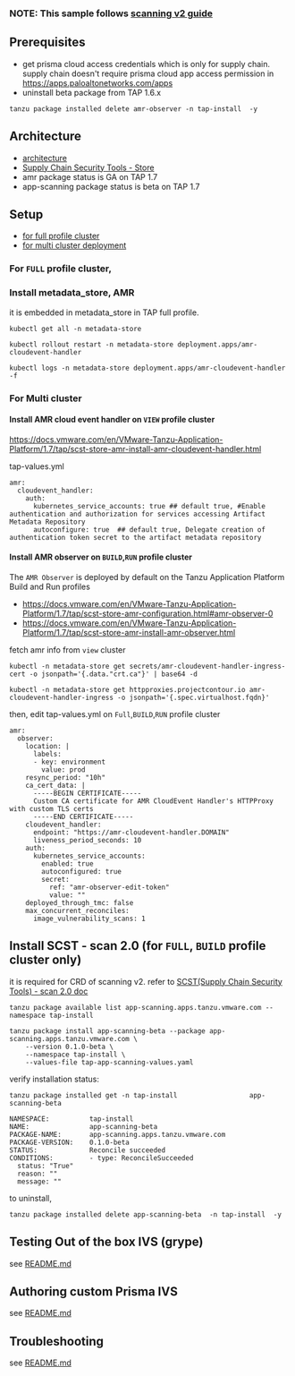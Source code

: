 ### NOTE: This sample follows [scanning v2 guide](https://docs.vmware.com/en/VMware-Tanzu-Application-Platform/1.7/tap/scst-store-amr-install-amr-observer.html)


## Prerequisites
- get prisma cloud access credentials which is only for supply chain. supply chain doesn't require prisma cloud app access permission in https://apps.paloaltonetworks.com/apps
- uninstall beta package from TAP 1.6.x
```
tanzu package installed delete amr-observer -n tap-install  -y
```
## Architecture
- [architecture](https://docs.vmware.com/en/VMware-Tanzu-Application-Platform/1.7/tap/scst-store-amr-architecture.html)
- [Supply Chain Security Tools - Store](https://docs.vmware.com/en/VMware-Tanzu-Application-Platform/1.7/tap/scst-store-deployment-details.html)
-  amr package status is GA on TAP 1.7
-  app-scanning package status is beta on TAP 1.7


## Setup 
- [for full profile cluster](README-TAP-1.7.md#for-full-profile-cluster)
- [for multi cluster deployment](README-TAP-1.7.md#for-multi-cluster)


### For `FULL` profile cluster, 
### Install metadata_store, AMR

it is embedded in metadata_store in TAP full profile.
```
kubectl get all -n metadata-store

kubectl rollout restart -n metadata-store deployment.apps/amr-cloudevent-handler 

kubectl logs -n metadata-store deployment.apps/amr-cloudevent-handler -f
```

### For Multi cluster
####  Install AMR cloud event handler on `VIEW` profile cluster
https://docs.vmware.com/en/VMware-Tanzu-Application-Platform/1.7/tap/scst-store-amr-install-amr-cloudevent-handler.html

tap-values.yml
```
amr:
  cloudevent_handler:
    auth:
      kubernetes_service_accounts: true ## default true, #Enable authentication and authorization for services accessing Artifact Metadata Repository
      autoconfigure: true  ## default true, Delegate creation of authentication token secret to the artifact metadata repository
```

####  Install AMR observer on `BUILD`,`RUN` profile cluster
The `AMR Observer` is deployed by default on the Tanzu Application Platform Build and Run profiles
- https://docs.vmware.com/en/VMware-Tanzu-Application-Platform/1.7/tap/scst-store-amr-configuration.html#amr-observer-0
- https://docs.vmware.com/en/VMware-Tanzu-Application-Platform/1.7/tap/scst-store-amr-install-amr-observer.html

fetch amr info from `view` cluster
```
kubectl -n metadata-store get secrets/amr-cloudevent-handler-ingress-cert -o jsonpath='{.data."crt.ca"}' | base64 -d

kubectl -n metadata-store get httpproxies.projectcontour.io amr-cloudevent-handler-ingress -o jsonpath='{.spec.virtualhost.fqdn}'
```

then, edit tap-values.yml on `Full`,`BUILD`,`RUN` profile cluster
```
amr:
  observer:
    location: |
      labels:
      - key: environment
        value: prod
    resync_period: "10h"
    ca_cert_data: |
      -----BEGIN CERTIFICATE-----
      Custom CA certificate for AMR CloudEvent Handler's HTTPProxy with custom TLS certs
      -----END CERTIFICATE-----
    cloudevent_handler:
      endpoint: "https://amr-cloudevent-handler.DOMAIN" 
      liveness_period_seconds: 10
    auth:
      kubernetes_service_accounts:
        enabled: true
        autoconfigured: true
        secret:
          ref: "amr-observer-edit-token"
          value: ""
    deployed_through_tmc: false
    max_concurrent_reconciles:
      image_vulnerability_scans: 1
```

##  Install SCST - scan 2.0 (for `FULL`, `BUILD` profile cluster only)
it is required for CRD of scanning v2. refer to [SCST(Supply Chain Security Tools) - scan 2.0 doc ](https://docs.vmware.com/en/VMware-Tanzu-Application-Platform/1.7/tap/scst-scan-install-app-scanning.html)

```
tanzu package available list app-scanning.apps.tanzu.vmware.com --namespace tap-install

tanzu package install app-scanning-beta --package app-scanning.apps.tanzu.vmware.com \
    --version 0.1.0-beta \
    --namespace tap-install \
    --values-file tap-app-scanning-values.yaml
```
verify installation status:
```
tanzu package installed get -n tap-install                  app-scanning-beta 

NAMESPACE:          tap-install
NAME:               app-scanning-beta
PACKAGE-NAME:       app-scanning.apps.tanzu.vmware.com
PACKAGE-VERSION:    0.1.0-beta
STATUS:             Reconcile succeeded
CONDITIONS:         - type: ReconcileSucceeded
  status: "True"
  reason: ""
  message: ""
```

to uninstall,
```
tanzu package installed delete app-scanning-beta  -n tap-install  -y
```


## Testing Out of the box IVS (grype)
see [README.md](README.md)

## Authoring custom Prisma IVS
see [README.md](README.md)

## Troubleshooting
see [README.md](README.md)
